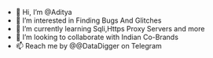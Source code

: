 - 👋 Hi, I’m @Aditya
- 👀 I’m interested in Finding Bugs And Glitches
- 🌱 I’m currently learning Sqli,Https Proxy Servers and more
- 💞️ I’m looking to collaborate with Indian Co-Brands
- 📫 Reach me by @@DataDigger on Telegram

<!---
Aditya952329/Aditya952329 is a ✨ special ✨ repository because its `README.md` (this file) appears on your GitHub profile.
You can click the Preview link to take a look at your changes.
--->
